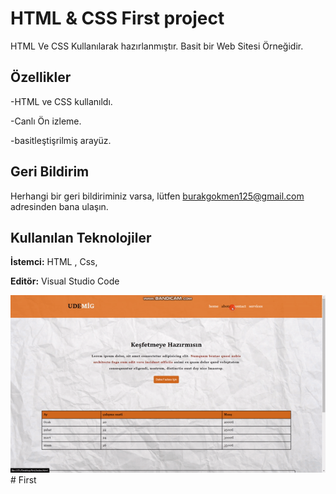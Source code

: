     
# HTML & CSS First project

HTML Ve CSS Kullanılarak hazırlanmıştır. Basit bir Web Sitesi Örneğidir.

## Özellikler

-HTML ve CSS kullanıldı.

-Canlı Ön izleme.

-basitleştişrilmiş arayüz.




## Geri Bildirim

Herhangi bir geri bildiriminiz varsa, lütfen burakgokmen125@gmail.com adresinden bana ulaşın.


## Kullanılan Teknolojiler

**İstemci:** HTML , Css, 

**Editör:** Visual Studio Code



![](ezgif.com-gif-maker.gif)# First
